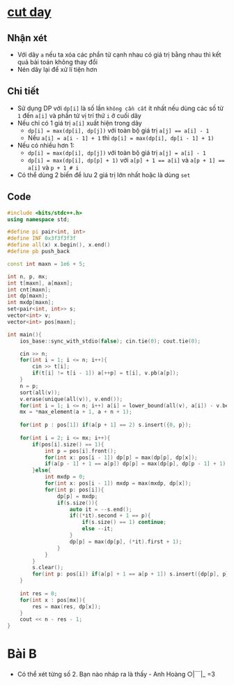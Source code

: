 # [cut day](https://codeforces.com/group/ILNBVucTlt/contest/338158/problem/C)

## Nhận xét
  - Với dãy `a` nếu ta xóa các phần tử cạnh nhau có giá trị bằng nhau thì kết quả bài toán không thay đổi
  - Nén dãy lại để xử lí tiện hơn

## Chi tiết
  - Sử dụng DP với `dp[i]` là số lần `không cần cắt` ít nhất nếu dùng các số từ `1` đến `a[i]` và phần tử vị trí thứ `i` ở cuối dãy
  - Nếu chỉ có 1 giá trị `a[i]` xuất hiện trong dãy
    + `dp[i] = max(dp[i], dp[j])` với toàn bộ giá trị `a[j] == a[i] - 1`
    + Nếu `a[i] = a[i - 1] + 1` thì `dp[i] = max(dp[i], dp[i - 1] + 1)`
  - Nếu có nhiều hơn 1:
    + `dp[i] = max(dp[i], dp[j])` với toàn bộ giá trị `a[j] = a[i] - 1`
    + `dp[i] = max(dp[i], dp[p] + 1)` với `a[p] + 1 == a[i]` và `a[p + 1] == a[i]` và `p + 1 # i`
  - Có thể dùng 2 biến để lưu 2 giá trị lớn nhất hoặc là dùng `set`

## Code
```c++
#include <bits/stdc++.h>
using namespace std;

#define pi pair<int, int>
#define INF 0x3f3f3f3f
#define all(x) x.begin(), x.end()
#define pb push_back

const int maxn = 1e6 + 5;

int n, p, mx;
int t[maxn], a[maxn];
int cnt[maxn];
int dp[maxn];
int mxdp[maxn];
set<pair<int, int>> s;
vector<int> v;
vector<int> pos[maxn];

int main(){
    ios_base::sync_with_stdio(false); cin.tie(0); cout.tie(0);

    cin >> n;
    for(int i = 1; i <= n; i++){
        cin >> t[i];
        if(t[i] != t[i - 1]) a[++p] = t[i], v.pb(a[p]);
    }
    n = p;
    sort(all(v));
    v.erase(unique(all(v)), v.end());
    for(int i = 1; i <= n; i++) a[i] = lower_bound(all(v), a[i]) - v.begin() + 1, cnt[a[i]] += a[i] == a[i - 1] + 1, pos[a[i]].pb(i);
    mx = *max_element(a + 1, a + n + 1);
    
    for(int p : pos[1]) if(a[p + 1] == 2) s.insert({0, p});
    
    for(int i = 2; i <= mx; i++){
        if(pos[i].size() == 1){
            int p = pos[i].front();
            for(int x: pos[i - 1]) dp[p] = max(dp[p], dp[x]);
            if(a[p - 1] + 1 == a[p]) dp[p] = max(dp[p], dp[p - 1] + 1);
        }else{
            int mxdp = 0;
            for(int x: pos[i - 1]) mxdp = max(mxdp, dp[x]);
            for(int p: pos[i]){
                dp[p] = mxdp;
                if(s.size()){
                    auto it = --s.end();
                    if((*it).second + 1 == p){
                        if(s.size() == 1) continue;
                        else --it;
                    }
                    dp[p] = max(dp[p], (*it).first + 1);
                }
            }
        }
        s.clear();
        for(int p: pos[i]) if(a[p] + 1 == a[p + 1]) s.insert({dp[p], p});
    }
    
    int res = 0;
    for(int x : pos[mx]){
        res = max(res, dp[x]);
    }
    cout << n - res - 1;
}
```



# Bài B
- Có thể xét từng số 2. Bạn nào nháp ra là thấy - Anh Hoàng ○|￣|_ =3
